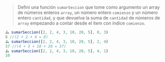 > Definí una función `sumarSeccion` que tome como argumento un array de números enteros `array`, un número entero `comienzo` y un número entero `cantidad`, y que devuelva la suma de `cantidad` de números de `array` empezando a contar desde el ítem con índice `comienzo`.
>
```javascript
ム sumarSeccion([2, 2, 4, 3, 10, 20, 5], 0, 3)
8 //(2 + 2 + 4 = 8)
ム sumarSeccion([2, 2, 4, 3, 10, 20, 5], 2, 4)
37 //(4 + 3 + 10 + 20 = 37)
ム sumarSeccion([2, 2, 4, 3, 10, 20, 5], 4, 1)
10
```